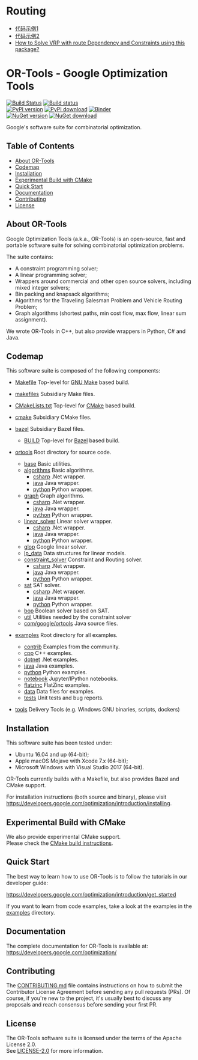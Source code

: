 # Routing
- [代码示例1](https://github.com/zhuanglineu/or-tools/tree/stable/ortools/constraint_solver/samples)
- [代码示例2](https://github.com/zhuanglineu/or-tools/tree/stable/examples/python)
- [How to Solve VRP with route Dependency and Constraints using this package?](https://github.com/zhuanglineu/or-tools/issues/1032)





# OR-Tools - Google Optimization Tools

[![Build
Status](https://travis-ci.org/google/or-tools.svg?branch=master)](https://travis-ci.org/google/or-tools)
[![Build status](https://ci.appveyor.com/api/projects/status/9hyykkcm8sh3ua6x?svg=true)](https://ci.appveyor.com/project/lperron/or-tools-98u1n)  
[![PyPI version](https://badge.fury.io/py/ortools.svg)](https://pypi.org/project/ortools/)
[![PyPI download](https://img.shields.io/pypi/dm/ortools.svg)](https://pypi.org/project/ortools/#files)
[![Binder](https://mybinder.org/badge.svg)](https://mybinder.org/v2/gh/google/or-tools/master)  
[![NuGet version](https://badge.fury.io/nu/Google.OrTools.svg)](https://www.nuget.org/packages/Google.OrTools)
[![NuGet download](https://img.shields.io/nuget/dt/Google.OrTools.svg)](https://www.nuget.org/packages/Google.OrTools)

Google's software suite for combinatorial optimization.

## Table of Contents

*   [About OR-Tools](#about-or-tools)
*   [Codemap](#codemap)
*   [Installation](#installation)
*   [Experimental Build with CMake](#experimental-build-with-cmake)
*   [Quick Start](#quick-start)
*   [Documentation](#documentation)
*   [Contributing](#contributing)
*   [License](#license)

## About OR-Tools

Google Optimization Tools (a.k.a., OR-Tools) is an open-source, fast and
portable software suite for solving combinatorial optimization problems.

The suite contains:
* A constraint programming solver;
* A linear programming solver;
* Wrappers around commercial and other open source solvers, including mixed
integer solvers;
* Bin packing and knapsack algorithms;
* Algorithms for the Traveling Salesman Problem and Vehicle Routing Problem;
* Graph algorithms (shortest paths, min cost flow, max flow, linear sum
assignment).

We wrote OR-Tools in C++, but also provide wrappers in Python, C# and
Java.

## Codemap

This software suite is composed of the following components:

* [Makefile](Makefile) Top-level for [GNU Make](https://www.gnu.org/software/make/manual/make.html) based build.
* [makefiles](makefiles) Subsidiary Make files.
* [CMakeLists.txt](CMakeLists.txt) Top-level for [CMake](https://cmake.org/cmake/help/latest/) based build.
* [cmake](cmake) Subsidiary CMake files.
* [bazel](bazel) Subsidiary Bazel files.
  * [BUILD](bazel/BUILD) Top-level for [Bazel](https://docs.bazel.build/versions/master/bazel-overview.html) based build.

* [ortools](ortools) Root directory for source code.
  * [base](ortools/base) Basic utilities.
  * [algorithms](ortools/algorithms) Basic algorithms.
    * [csharp](ortools/algorithms/csharp) .Net wrapper.
    * [java](ortools/algorithms/java) Java wrapper.
    * [python](ortools/algorithms/python) Python wrapper.
  * [graph](ortools/graph) Graph algorithms.
    * [csharp](ortools/graph/csharp) .Net wrapper.
    * [java](ortools/graph/java) Java wrapper.
    * [python](ortools/graph/python) Python wrapper.
  * [linear_solver](ortools/linear_solver) Linear solver wrapper.
    * [csharp](ortools/linear_solver/csharp) .Net wrapper.
    * [java](ortools/linear_solver/java) Java wrapper.
    * [python](ortools/linear_solver/python) Python wrapper.
  * [glop](ortools/glop) Google linear solver.
  * [lp_data](ortools/lp_data) Data structures for linear models.
  * [constraint_solver](ortools/constraint_solver) Constraint and Routing solver.
    * [csharp](ortools/constraint_solver/csharp) .Net wrapper.
    * [java](ortools/constraint_solver/java) Java wrapper.
    * [python](ortools/constraint_solver/python) Python wrapper.
  * [sat](ortools/sat) SAT solver.
    * [csharp](ortools/sat/csharp) .Net wrapper.
    * [java](ortools/sat/java) Java wrapper.
    * [python](ortools/sat/python) Python wrapper.
  * [bop](ortools/bop) Boolean solver based on SAT.
  * [util](ortools/util) Utilities needed by the constraint solver
  * [com/google/ortools](ortools/com/google/ortools) Java source files.

* [examples](examples) Root directory for all examples.
  * [contrib](examples/contrib) Examples from the community.
  * [cpp](examples/cpp) C++ examples.
  * [dotnet](examples/dotnet) .Net examples.
  * [java](examples/java) Java examples.
  * [python](examples/python) Python examples.
  * [notebook](examples/notebook) Jupyter/IPython notebooks.
  * [flatzinc](examples/flatzinc) FlatZinc examples.
  * [data](examples/data) Data files for examples.
  * [tests](examples/tests) Unit tests and bug reports.

* [tools](tools) Delivery Tools (e.g. Windows GNU binaries, scripts, dockers)

## Installation

This software suite has been tested under:
- Ubuntu 16.04 and up (64-bit);
- Apple macOS Mojave with Xcode 7.x (64-bit);
- Microsoft Windows with Visual Studio 2017 (64-bit).

OR-Tools currently builds with a Makefile, but also provides Bazel and CMake support.

For installation instructions (both source and binary), please visit
https://developers.google.com/optimization/introduction/installing.

## Experimental Build with CMake

We also provide experimental CMake support.<br>Please check the
[CMake build instructions](cmake/README.md).

## Quick Start

The best way to learn how to use OR-Tools is to follow the tutorials in our
developer guide:

https://developers.google.com/optimization/introduction/get_started

If you want to learn from code examples, take a look at the examples in the
[examples](examples) directory.

## Documentation

The complete documentation for OR-Tools is available at:
https://developers.google.com/optimization/

## Contributing

The [CONTRIBUTING.md](CONTRIBUTING.md) file contains instructions on how to
submit the Contributor License Agreement before sending any pull requests (PRs).
Of course, if you're new to the project, it's usually best to discuss any
proposals and reach consensus before sending your first PR.

## License

The OR-Tools software suite is licensed under the terms of the Apache License 2.0.
<br>See [LICENSE-2.0](LICENSE-2.0.txt) for more information.
